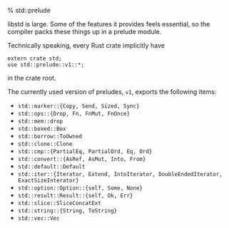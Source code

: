 % std::prelude

libstd is large. Some of the features it provides feels essential, so the compiler packs these things up in a prelude module.

Technically speaking, every Rust crate implicitly have

```ignore
extern crate std;
use std::prelude::v1::*;
```

in the crate root.

The currently used version of preludes, `v1`, exports the following items:

- `std::marker::{Copy, Send, Sized, Sync}`
- `std::ops::{Drop, Fn, FnMut, FnOnce}`
- `std::mem::drop`
- `std::boxed::Box`
- `std::borrow::ToOwned`
- `std::clone::Clone`
- `std::cmp::{PartialEq, PartialOrd, Eq, Ord}`
- `std::convert::{AsRef, AsMut, Into, From}`
- `std::default::Default`
- `std::iter::{Iterator, Extend, IntoIterator, DoubleEndedIterator, ExactSizeInterator}`
- `std::option::Option::{self, Some, None}`
- `std::result::Result::{self, Ok, Err}`
- `std::slice::SliceConcatExt`
- `std::string::{String, ToString}`
- `std::vec::Vec`

